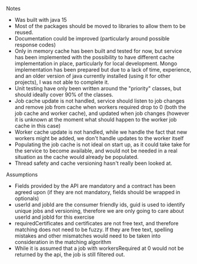 Notes
- Was built with java 15
- Most of the packages should be moved to libraries to allow them to be reused.
- Documentation could be improved (particularly around possible response codes)
- Only in memory cache has been built and tested for now, but service has been implemented with the possibility to have different cache implementation in place, particularly for local development. Mongo implementation has been prepared but due to a lack of time, experience, and an older version of java currently installed (using it for other projects), I was not able to complete it.
- Unit testing have only been written around the "priority" classes, but should ideally cover 90% of the classes.
- Job cache update is not handled, service should listen to job changes and remove job from cache when workers required drop to 0 (both the job cache and worker cache), and updated when job changes (however it is unknown at the moment what should happen to the worker job cache in this case)
- Worker cache update is not handled, while we handle the fact that new workers might be added, we don't handle updates to the worker itself
- Populating the job cache is not ideal on start up, as it could take take for the service to become available, and would not be needed in a real situation as the cache would already be populated.
- Thread safety and cache versioning hasn't really been looked at.

Assumptions
- Fields provided by the API are mandatory and a contract has been agreed upon (if they are not mandatory, fields should be wrapped in optionals)
- userId and jobId are the consumer friendly ids, guid is used to identify unique jobs and versioning, therefore we are only going to care about userId and jobId for this exercise
- requiredCertificates and certificates are not free text, and therefore matching does not need to be fuzzy. If they are free text, spelling mistakes and other mismatches would need to be taken into consideration in the matching algorithm
- While it is assumed that a job with workersRequired at 0 would not be returned by the api, the job is still filtered out.
